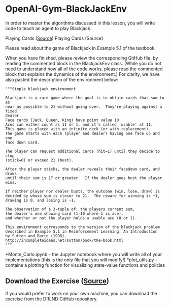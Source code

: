 # OpenAI-Gym-BlackJackEnv

In order to master the algorithms discussed in this lesson, you will write code to teach an agent to play Blackjack.

Playing Cards ([Source](https://www.blackjackinfo.com/img/2-card-21.png))
Playing Cards (Source)

Please read about the game of Blackjack in Example 5.1 of the textbook.

When you have finished, please review the corresponding GitHub file, by reading the commented block in the BlackjackEnv class. (While you do not need to understand how all of the code works, please read the commented block that explains the dynamics of the environment.) For clarity, we have also pasted the description of the environment below:

    """Simple blackjack environment

    Blackjack is a card game where the goal is to obtain cards that sum to as
    near as possible to 21 without going over.  They're playing against a fixed
    dealer.
    Face cards (Jack, Queen, King) have point value 10.
    Aces can either count as 11 or 1, and it's called 'usable' at 11.
    This game is placed with an infinite deck (or with replacement).
    The game starts with each (player and dealer) having one face up and one
    face down card.

    The player can request additional cards (hit=1) until they decide to stop
    (stick=0) or exceed 21 (bust).

    After the player sticks, the dealer reveals their facedown card, and draws
    until their sum is 17 or greater.  If the dealer goes bust the player wins.

    If neither player nor dealer busts, the outcome (win, lose, draw) is
    decided by whose sum is closer to 21.  The reward for winning is +1,
    drawing is 0, and losing is -1.

    The observation of a 3-tuple of: the players current sum,
    the dealer's one showing card (1-10 where 1 is ace),
    and whether or not the player holds a usable ace (0 or 1).

    This environment corresponds to the version of the blackjack problem
    described in Example 5.1 in Reinforcement Learning: An Introduction
    by Sutton and Barto (1998).
    http://incompleteideas.net/sutton/book/the-book.html
    """



*Monte_Carlo.ipynb - the Jupyter notebook where you will write all of your implementations (this is the only file that you will modify!)
*plot_utils.py - contains a plotting function for visualizing state-value functions and policies


## Download the Exercise ([Source](https://github.com/udacity/deep-reinforcement-learning))
If you would prefer to work on your own machine, you can download the exercise from the DRLND GitHub repository.
